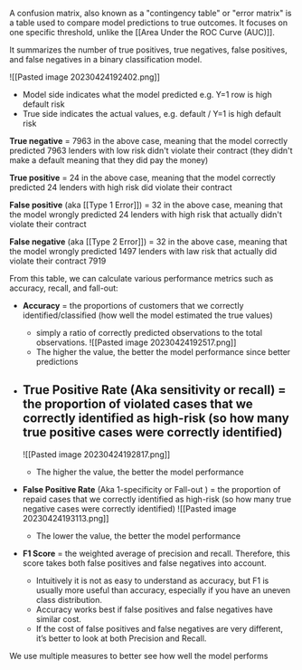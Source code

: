 A confusion matrix, also known as a "contingency table" or "error matrix" is a table used to compare model predictions to true outcomes. It focuses on one specific threshold, unlike the [[Area Under the ROC Curve (AUC)]]. 

It summarizes the number of true positives, true negatives, false positives, and false negatives in a binary classification model. 

![[Pasted image 20230424192402.png]]
- Model side indicates what the model predicted e.g. Y=1 row is high default risk
- True side indicates the actual values, e.g. default / Y=1 is high default risk

**True negative** = 7963 in the above case, meaning that the model correctly predicted 7963 lenders with low risk didn't violate their contract (they didn't make a default meaning that they did pay the money)

**True positive** = 24 in the above case, meaning that the model correctly predicted 24 lenders with high risk did violate their contract

**False positive** (aka [[Type 1 Error]]) = 32 in the above case, meaning that the model wrongly predicted 24 lenders with high risk that actually didn't violate their contract

**False negative** (aka [[Type 2 Error]]) = 32 in the above case, meaning that the model wrongly predicted 1497 lenders with law risk that actually did violate their contract
7919


From this table, we can calculate various performance metrics such as accuracy, recall, and fall-out:
- **Accuracy** = the proportions of customers that we correctly identified/classified (how well the model estimated the true values)
	- simply a ratio of correctly predicted observations to the total observations.
	![[Pasted image 20230424192517.png]]
	- The higher the value, the better the model performance since better predictions

- **True Positive Rate** (Aka sensitivity or recall) = the proportion of violated cases that we correctly identified as high-risk (so how many true positive cases were correctly identified)
	- 
	![[Pasted image 20230424192817.png]]
	- The higher the value, the better the model performance

- **False Positive Rate** (Aka 1-specificity or Fall-out ) = the proportion of repaid cases that we correctly identified as high-risk (so how many true negative cases were correctly identified)
	![[Pasted image 20230424193113.png]]
	- The lower the value, the better the model performance
- **F1 Score** = the weighted average of precision and recall. Therefore, this score takes both false positives and false negatives into account. 
	- Intuitively it is not as easy to understand as accuracy, but F1 is usually more useful than accuracy, especially if you have an uneven class distribution. 
	- Accuracy works best if false positives and false negatives have similar cost. 
	- If the cost of false positives and false negatives are very different, it’s better to look at both Precision and Recall.

We use multiple measures to better see how well the model performs